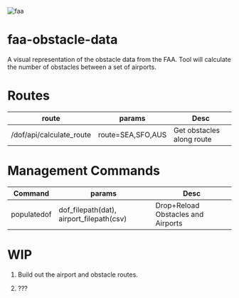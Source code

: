 ![faa](http://i.imgur.com/Fl8fjF9.jpg)

# faa-obstacle-data
A visual representation of the obstacle data from the FAA.  Tool will calculate the number of obstacles between a set of airports.

# Routes
| route | params | Desc |
|-------|--------|------|
| /dof/api/calculate_route | route=SEA,SFO,AUS | Get obstacles along route |

# Management Commands
| Command | params | Desc |
|---------|--------|------|
| populatedof | dof_filepath(dat), airport_filepath(csv) | Drop+Reload Obstacles and Airports |


# WIP
1. Build out the airport and obstacle routes.

2. ???
